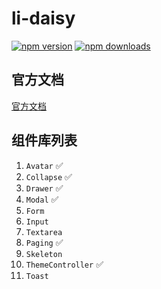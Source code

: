 # li-daisy

[![npm version](https://img.shields.io/npm/v/li-daisy.svg)](https://www.npmjs.com/package/li-daisy)
[![npm downloads](https://img.shields.io/npm/dt/li-daisy.svg)](https://www.npmjs.com/package/li-daisy)


## 官方文档

[官方文档](https://li-daisy.lirous.com/)

## 组件库列表

1. `Avatar` ✅
2. `Collapse` ✅
3. `Drawer` ✅
4. `Modal` ✅
5. `Form` 
6. `Input`
7. `Textarea`
8. `Paging` ✅
9. `Skeleton`  
10. `ThemeController` ✅
11. `Toast` 
